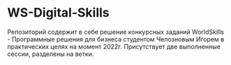# WS-Digital-Skills
Репозиторий содержит в себе решение конкурсных заданий WorldSkills - Программные решения для бизнеса студентом Челозновым Игорем в практических целях на момент 2022г.
Присутствует две выполненные сессии, разделены на ветки.

